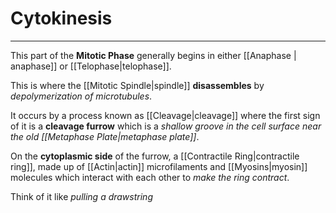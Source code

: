 # Cytokinesis
---
This part of the **Mitotic Phase** generally begins in either [[Anaphase | anaphase]] or [[Telophase|telophase]].

This is where the [[Mitotic Spindle|spindle]] **disassembles** by *depolymerization of microtubules*.

It occurs by a process known as [[Cleavage|cleavage]] where the first sign of it is a **cleavage furrow** which is a *shallow groove in the cell surface near the old [[Metaphase Plate|metaphase plate]]*.

On the **cytoplasmic side** of the furrow, a [[Contractile Ring|contractile ring]], made up of [[Actin|actin]] microfilaments and [[Myosins|myosin]] molecules which interact with each other to *make the ring contract*.

Think of it like *pulling a drawstring*